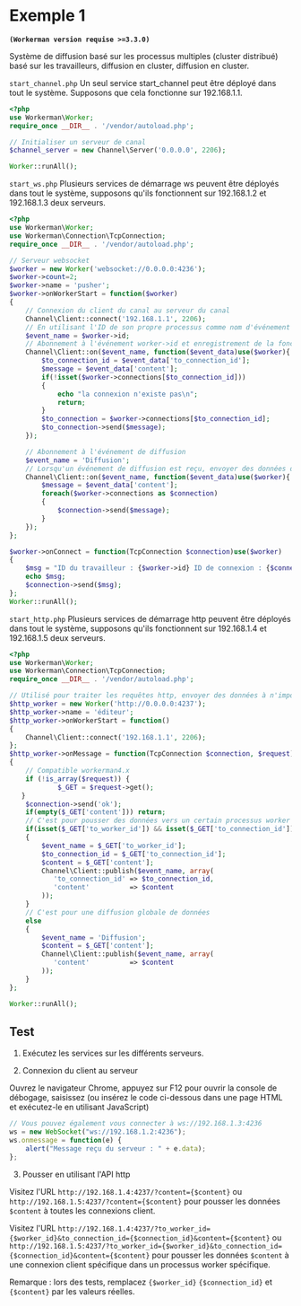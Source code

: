 # Exemple 1
**``` (Workerman version requise >=3.3.0) ```**

Système de diffusion basé sur les processus multiples (cluster distribué) basé sur les travailleurs, diffusion en cluster, diffusion en cluster.

`start_channel.php`
Un seul service start_channel peut être déployé dans tout le système. Supposons que cela fonctionne sur 192.168.1.1.
```php
<?php
use Workerman\Worker;
require_once __DIR__ . '/vendor/autoload.php';

// Initialiser un serveur de canal
$channel_server = new Channel\Server('0.0.0.0', 2206);

Worker::runAll();
```

`start_ws.php`
Plusieurs services de démarrage ws peuvent être déployés dans tout le système, supposons qu'ils fonctionnent sur 192.168.1.2 et 192.168.1.3 deux serveurs.
```php
<?php
use Workerman\Worker;
use Workerman\Connection\TcpConnection;
require_once __DIR__ . '/vendor/autoload.php';

// Serveur websocket
$worker = new Worker('websocket://0.0.0.0:4236');
$worker->count=2;
$worker->name = 'pusher';
$worker->onWorkerStart = function($worker)
{
    // Connexion du client du canal au serveur du canal
    Channel\Client::connect('192.168.1.1', 2206);
    // En utilisant l'ID de son propre processus comme nom d'événement
    $event_name = $worker->id;
    // Abonnement à l'événement worker->id et enregistrement de la fonction de gestion des événements
    Channel\Client::on($event_name, function($event_data)use($worker){
        $to_connection_id = $event_data['to_connection_id'];
        $message = $event_data['content'];
        if(!isset($worker->connections[$to_connection_id]))
        {
            echo "la connexion n'existe pas\n";
            return;
        }
        $to_connection = $worker->connections[$to_connection_id];
        $to_connection->send($message);
    });

    // Abonnement à l'événement de diffusion
    $event_name = 'Diffusion';
    // Lorsqu'un événement de diffusion est reçu, envoyer des données de diffusion à toutes les connexions client dans le processus actuel
    Channel\Client::on($event_name, function($event_data)use($worker){
        $message = $event_data['content'];
        foreach($worker->connections as $connection)
        {
            $connection->send($message);
        }
    });
};

$worker->onConnect = function(TcpConnection $connection)use($worker)
{
    $msg = "ID du travailleur : {$worker->id} ID de connexion : {$connection->id} connecté\n";
    echo $msg;
    $connection->send($msg);
};
Worker::runAll();
```

`start_http.php`
Plusieurs services de démarrage http peuvent être déployés dans tout le système, supposons qu'ils fonctionnent sur 192.168.1.4 et 192.168.1.5 deux serveurs.
```php
<?php
use Workerman\Worker;
use Workerman\Connection\TcpConnection;
require_once __DIR__ . '/vendor/autoload.php';

// Utilisé pour traiter les requêtes http, envoyer des données à n'importe quelle connexion client, nécessite workerID et connectionID
$http_worker = new Worker('http://0.0.0.0:4237');
$http_worker->name = 'éditeur';
$http_worker->onWorkerStart = function()
{
    Channel\Client::connect('192.168.1.1', 2206);
};
$http_worker->onMessage = function(TcpConnection $connection, $request)
{
    // Compatible workerman4.x
    if (!is_array($request)) {
            $_GET = $request->get();
   }
    $connection->send('ok');
    if(empty($_GET['content'])) return;
    // C'est pour pousser des données vers un certain processus worker et une connexion
    if(isset($_GET['to_worker_id']) && isset($_GET['to_connection_id']))
    {
        $event_name = $_GET['to_worker_id'];
        $to_connection_id = $_GET['to_connection_id'];
        $content = $_GET['content'];
        Channel\Client::publish($event_name, array(
           'to_connection_id' => $to_connection_id,
           'content'          => $content
        ));
    }
    // C'est pour une diffusion globale de données
    else
    {
        $event_name = 'Diffusion';
        $content = $_GET['content'];
        Channel\Client::publish($event_name, array(
           'content'          => $content
        ));
    }
};

Worker::runAll();
```

## Test
1. Exécutez les services sur les différents serveurs.

2. Connexion du client au serveur

Ouvrez le navigateur Chrome, appuyez sur F12 pour ouvrir la console de débogage, saisissez (ou insérez le code ci-dessous dans une page HTML et exécutez-le en utilisant JavaScript)

```javascript
// Vous pouvez également vous connecter à ws://192.168.1.3:4236
ws = new WebSocket("ws://192.168.1.2:4236");
ws.onmessage = function(e) {
    alert("Message reçu du serveur : " + e.data);
};
```

3. Pousser en utilisant l'API http

Visitez l'URL ```http://192.168.1.4:4237/?content={$content}``` ou ```http://192.168.1.5:4237/?content={$content}``` pour pousser les données ```$content``` à toutes les connexions client.

Visitez l'URL ```http://192.168.1.4:4237/?to_worker_id={$worker_id}&to_connection_id={$connection_id}&content={$content}``` ou ```http://192.168.1.5:4237/?to_worker_id={$worker_id}&to_connection_id={$connection_id}&content={$content}``` pour pousser les données ```$content``` à une connexion client spécifique dans un processus worker spécifique.

Remarque : lors des tests, remplacez ```{$worker_id}``` ```{$connection_id}``` et ```{$content}``` par les valeurs réelles.

